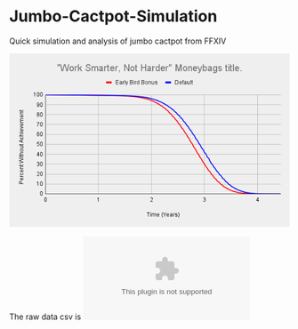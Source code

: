 # Jumbo-Cactpot-Simulation
Quick simulation and analysis of jumbo cactpot from FFXIV

![Result](Result.png)

The raw data csv is ![Here](Updated_Data.csv)
